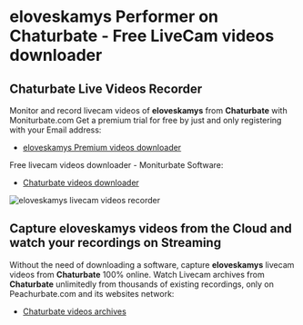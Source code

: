 # eloveskamys Performer on Chaturbate - Free LiveCam videos downloader

## Chaturbate Live Videos Recorder

Monitor and record livecam videos of **eloveskamys** from **Chaturbate** with Moniturbate.com
Get a premium trial for free by just and only registering with your Email address:
* [eloveskamys Premium videos downloader](https://moniturbate.com/request-demo-licence-key.html)

Free livecam videos downloader - Moniturbate Software:
* [Chaturbate videos downloader](https://moniturbate.com/moniturbate-download-software.html)

![eloveskamys livecam videos recorder](https://peachurnet.com/templates/moniturbate-software.png)


## Capture eloveskamys videos from the Cloud and watch your recordings on Streaming

Without the need of downloading a software, capture **eloveskamys** livecam videos from **Chaturbate** 100% online.
Watch Livecam archives from **Chaturbate** unlimitedly from thousands of existing recordings, only on Peachurbate.com and its websites network:
* [Chaturbate videos archives](https://peachurnet.com/)